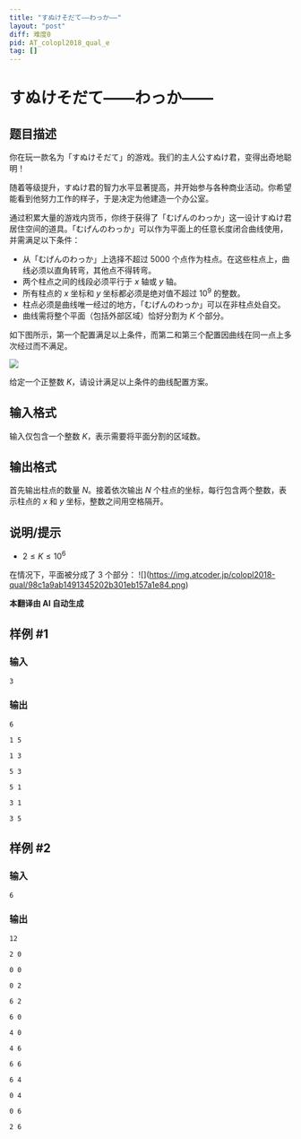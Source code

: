 ```yaml
---
title: "すぬけそだて――わっか――"
layout: "post"
diff: 难度0
pid: AT_colopl2018_qual_e
tag: []
---
```


# すぬけそだて――わっか――

## 题目描述

你在玩一款名为「すぬけそだて」的游戏。我们的主人公すぬけ君，变得出奇地聪明！

随着等级提升，すぬけ君的智力水平显著提高，并开始参与各种商业活动。你希望能看到他努力工作的样子，于是决定为他建造一个办公室。

通过积累大量的游戏内货币，你终于获得了「むげんのわっか」这一设计すぬけ君居住空间的道具。「むげんのわっか」可以作为平面上的任意长度闭合曲线使用，并需满足以下条件：

- 从「むげんのわっか」上选择不超过 $5000$ 个点作为柱点。在这些柱点上，曲线必须以直角转弯，其他点不得转弯。
- 两个柱点之间的线段必须平行于 $x$ 轴或 $y$ 轴。
- 所有柱点的 $x$ 坐标和 $y$ 坐标都必须是绝对值不超过 $10^9$ 的整数。
- 柱点必须是曲线唯一经过的地方，「むげんのわっか」可以在非柱点处自交。
- 曲线需将整个平面（包括外部区域）恰好分割为 $K$ 个部分。

如下图所示，第一个配置满足以上条件，而第二和第三个配置因曲线在同一点上多次经过而不满足。

![](https://cdn.luogu.com.cn/upload/vjudge_pic/AT_colopl2018_qual_e/8477034d21de25a4c1b5c94d2ccdd4823d4969f2.png)

给定一个正整数 $K$，请设计满足以上条件的曲线配置方案。

## 输入格式

输入仅包含一个整数 $K$，表示需要将平面分割的区域数。

## 输出格式

首先输出柱点的数量 $N$。接着依次输出 $N$ 个柱点的坐标，每行包含两个整数，表示柱点的 $x$ 和 $y$ 坐标，整数之间用空格隔开。

## 说明/提示

- $2 \leq K \leq 10^6$

在情况下，平面被分成了 $3$ 个部分：
!\[\](https://img.atcoder.jp/colopl2018-qual/98c1a9ab1491345202b301eb157a1e84.png)

 **本翻译由 AI 自动生成**

## 样例 #1

### 输入

```
3
```

### 输出

```
6
1 5
1 3
5 3
5 1
3 1
3 5
```

## 样例 #2

### 输入

```
6
```

### 输出

```
12
2 0
0 0
0 2
6 2
6 0
4 0
4 6
6 6
6 4
0 4
0 6
2 6
```

